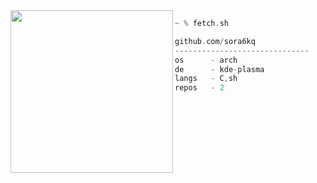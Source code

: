 <img align="left" src="https://c.tenor.com/fBOhx_wbz1kAAAAC/yawn-tired.gif" width="260">

```rust
~ % fetch.sh

github.com/sora6kq
------------------------------
os      - arch
de      - kde-plasma
langs   - C,sh
repos   - 2
```
